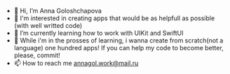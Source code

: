 - 👋 Hi, I’m Anna Goloshchapova
- 👀 I'm interested in creating apps that would be as helpfull as possible (with well writted code)
- 🌱 I’m currently learning how to work with UIKit and SwiftUI 
- 💞️ While i'm in the prosses of learning, i wanna create from scratch(not a language) one hundred apps! 
     If you can help my code to become better, please, commit! 
- 📫 How to reach me annagol.work@mail.ru

<!---
AnnaGola/AnnaGola is a ✨ special ✨ repository because its `README.md` (this file) appears on your GitHub profile.
You can click the Preview link to take a look at your changes.
--->
